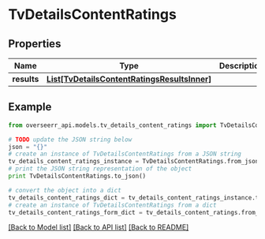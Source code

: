 # TvDetailsContentRatings


## Properties
Name | Type | Description | Notes
------------ | ------------- | ------------- | -------------
**results** | [**List[TvDetailsContentRatingsResultsInner]**](TvDetailsContentRatingsResultsInner.md) |  | [optional] 

## Example

```python
from overseerr_api.models.tv_details_content_ratings import TvDetailsContentRatings

# TODO update the JSON string below
json = "{}"
# create an instance of TvDetailsContentRatings from a JSON string
tv_details_content_ratings_instance = TvDetailsContentRatings.from_json(json)
# print the JSON string representation of the object
print TvDetailsContentRatings.to_json()

# convert the object into a dict
tv_details_content_ratings_dict = tv_details_content_ratings_instance.to_dict()
# create an instance of TvDetailsContentRatings from a dict
tv_details_content_ratings_form_dict = tv_details_content_ratings.from_dict(tv_details_content_ratings_dict)
```
[[Back to Model list]](../README.md#documentation-for-models) [[Back to API list]](../README.md#documentation-for-api-endpoints) [[Back to README]](../README.md)


